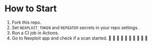 # How to Start

1. Fork this repo.
2. Set `NEXPLOIT_TOKEN` and `REPEATER` secrets in your repo settings.
3. Run a CI job in Actions.
4. Go to Nexploit app and check if a scan started.
🐛 :bug: :bug: :bug:
:bug:
:bug:
:bug:
:bug:
:bug:
:bug:
